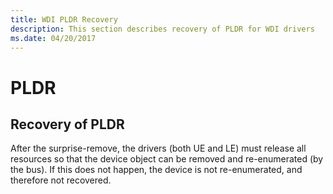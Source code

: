 ```yaml
---
title: WDI PLDR Recovery
description: This section describes recovery of PLDR for WDI drivers
ms.date: 04/20/2017
---
```


# PLDR


## Recovery of PLDR


After the surprise-remove, the drivers (both UE and LE) must release all resources so that the device object can be removed and re-enumerated (by the bus). If this does not happen, the device is not re-enumerated, and therefore not recovered.

 

 





